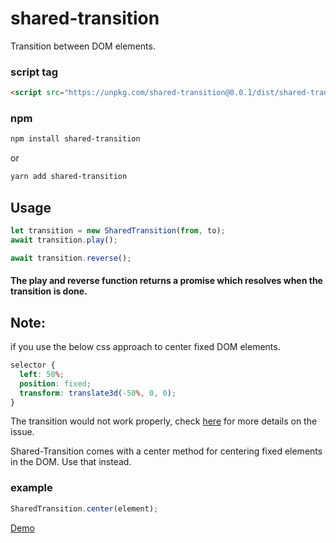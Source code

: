 # shared-transition

Transition between DOM elements.

### script tag

```html
<script src="https://unpkg.com/shared-transition@0.0.1/dist/shared-transition.umd.js"></script>
```

### npm

```bash
npm install shared-transition
```

or

```bash
yarn add shared-transition
```

## Usage

```javascript
let transition = new SharedTransition(from, to);
await transition.play();

await transition.reverse();
```

#### The play and reverse function returns a promise which resolves when the transition is done.

## Note:

if you use the below css approach to center fixed DOM elements.

```css
selector {
  left: 50%;
  position: fixed;
  transform: translate3d(-50%, 0, 0);
}
```

The transition would not work properly, check [here](https://stackoverflow.com/a/15256339) for more details on the issue.

Shared-Transition comes with a center method for centering fixed elements in the DOM. Use that instead.

### example

```javascript
SharedTransition.center(element);
```

[Demo](https://joshuaamaju.github.io/shared-transition/)
